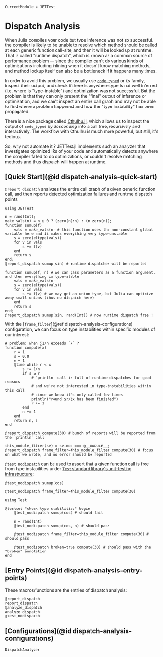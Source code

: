 ```@meta
CurrentModule = JETTest
```

# Dispatch Analysis

When Julia compiles your code but type inference was not so successful, the compiler is
likely to be unable to resolve which method should be called at each generic function call-site,
and then it will be looked up at runtime.
That is called "runtime dispatch", which is known as a common source of performance problem —
since the compiler can't do various kinds of optimizations including inlining when it doesn't
know matching methods, and method lookup itself can also be a bottleneck if it happens many times.

In order to avoid this problem, we usually use [`code_typed`](https://docs.julialang.org/en/v1/base/base/#Base.code_typed)
or its family, inspect their output, and check if there is anywhere type is not well inferred
(i.e. where is "type-instable") and optimization was not successful.
But the problem is that they can only present the "final" output of inference or
optimization, and we can't inspect an entire call graph and may not be able to find where
a problem happened and how the "type instability" has been propagated.

There is a nice package called [Cthulhu.jl](https://github.com/JuliaDebug/Cthulhu.jl),
which allows us to inspect the output of `code_typed` by _descending_ into a call tree,
recursively and interactively.
The workflow with Cthulhu is much more powerful, but still, it's tedious.

So, why not automate it ?
JETTest.jl implements such an analyzer that investigates optimized IRs of your code and
automatically detects anywhere the compiler failed to do optimizations, or couldn't
resolve matching methods and thus dispatch will happen at runtime.

## [Quick Start](@id dispatch-analysis-quick-start)

[`@report_dispatch`](@ref) analyzes the entire call graph of a given generic function call,
and then reports detected optimization failures and runtime dispatch points:
```@repl quickstart
using JETTest

n = rand(Int);
make_vals(n) = n ≥ 0 ? (zero(n):n) : (n:zero(n));
function sumup(f)
    vals = make_vals(n) # this function uses the non-constant global variable here and it makes everything very type-unstable
    s = zero(eltype(vals))
    for v in vals
        s += f(v)
    end
    return s
end;
@report_dispatch sumup(sin) # runtime dispatches will be reported

function sumup(f, n) # we can pass parameters as a function argument, and then everything is type-stable
    vals = make_vals(n)
    s = zero(eltype(vals))
    for v in vals
        s += f(v) # we may get an union type, but Julia can optimize away small unions (thus no dispatch here)
    end
    return s
end;
@report_dispatch sumup(sin, rand(Int)) # now runtime dispatch free !
```

With the [`frame_filter`](@ref dispatch-analysis-configurations) configuration, we can focus on type
instabilities within specific modules of our interest:
```@repl quickstart
# problem: when ∑1/n exceeds `x` ?
function compute(x)
    r = 1
    s = 0.0
    n = 1
    @time while r < x
        s += 1/n
        if s ≥ r
            # `println` call is full of runtime dispatches for good reasons
            # and we're not interested in type-instabilities within this call
            # since we know it's only called few times
            println("round $r/$x has been finished")
            r += 1
        end
        n += 1
    end
    return n, s
end

@report_dispatch compute(30) # bunch of reports will be reported from the `println` call

this_module_filter(sv) = sv.mod === @__MODULE__;
@report_dispatch frame_filter=this_module_filter compute(30) # focus on what we wrote, and no error should be reported
```

[`@test_nodispatch`](@ref) can be used to assert that a given function call is free from type instabilities
under [`Test` standard library's unit-testing infrastructure](https://docs.julialang.org/en/v1/stdlib/Test/):
```@repl quickstart
@test_nodispatch sumup(cos)

@test_nodispatch frame_filter=this_module_filter compute(30)

using Test

@testset "check type-stabilities" begin
    @test_nodispatch sumup(cos) # should fail

    n = rand(Int)
    @test_nodispatch sumup(cos, n) # should pass

    @test_nodispatch frame_filter=this_module_filter compute(30) # should pass

    @test_nodispatch broken=true compute(30) # should pass with the "broken" annotation
end
```

## [Entry Points](@id dispatch-analysis-entry-points)

These macros/functions are the entries of dispatch analysis:
```@docs
@report_dispatch
report_dispatch
@analyze_dispatch
analyze_dispatch
@test_nodispatch
```

## [Configurations](@id dispatch-analysis-configurations)

```@docs
DispatchAnalyzer
```

